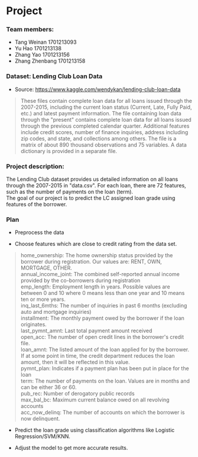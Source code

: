 # Project

### Team members:
- Tang Weinan 1701213093
- Yu Hao 1701213138
- Zhang Yao 1701213156
- Zhang Zhenbang 1701213158

### Dataset: Lending Club Loan Data
- Source: https://www.kaggle.com/wendykan/lending-club-loan-data<br/>
> These files contain complete loan data for all loans issued through the 2007-2015, including the current loan status (Current, Late, Fully Paid, etc.) and latest payment information. The file containing loan data through the "present" contains complete loan data for all loans issued through the previous completed calendar quarter. Additional features include credit scores, number of finance inquiries, address including zip codes, and state, and collections among others. The file is a matrix of about 890 thousand observations and 75 variables. A data dictionary is provided in a separate file. 

### Project description:
The Lending Club dataset provides us detailed information on all loans through the 2007-2015 in "data.csv". For each loan, there are 72 features, such as the number of payments on the loan (term).<br/>
The goal of our project is to predict the LC assigned loan grade using features of the borrower. <br/>

### Plan
- Preprocess the data

- Choose features which are close to credit rating from the data set.

>home_ownership: The home ownership status provided by the borrower during registration. Our values are: RENT, OWN, MORTGAGE, OTHER. <br/>
annual_income_joint: The combined self-reported annual income provided by the co-borrowers during registration <br/>
emp_length: Employment length in years. Possible values are between 0 and 10 where 0 means less than one year and 10 means ten or more years.  <br/>
inq_last_6mths: The number of inquiries in past 6 months (excluding auto and mortgage inquiries) <br/>
installment: The monthly payment owed by the borrower if the loan originates. <br/>
last_pymnt_amnt: Last total payment amount received <br/>
open_acc: The number of open credit lines in the borrower's credit file. <br/>
loan_amnt: The listed amount of the loan applied for by the borrower. If at some point in time, the credit department reduces the loan amount, then it will be reflected in this value. <br/>
pymnt_plan: Indicates if a payment plan has been put in place for the loan <br/>
term: The number of payments on the loan. Values are in months and can be either 36 or 60. <br/>
pub_rec: Number of derogatory public records <br/>
max_bal_bc: Maximum current balance owed on all revolving accounts <br/>
acc_now_delinq: The number of accounts on which the borrower is now delinquent.

- Predict the loan grade using classification algorithms like Logistic Regression/SVM/KNN.

- Adjust the model to get more accurate results.